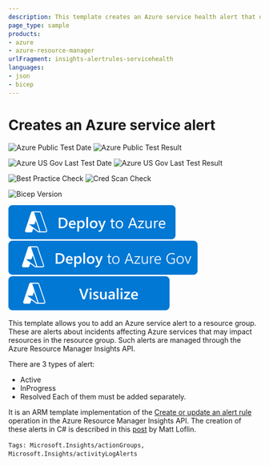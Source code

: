 ```yaml
---
description: This template creates an Azure service health alert that optionally sends emails to service administrators and specified email addresses in the event of cerain Azure service outages.
page_type: sample
products:
- azure
- azure-resource-manager
urlFragment: insights-alertrules-servicehealth
languages:
- json
- bicep
---
```

# Creates an Azure service alert

![Azure Public Test Date](https://azurequickstartsservice.blob.core.windows.net/badges/quickstarts/microsoft.insights/insights-alertrules-servicehealth/PublicLastTestDate.svg)
![Azure Public Test Result](https://azurequickstartsservice.blob.core.windows.net/badges/quickstarts/microsoft.insights/insights-alertrules-servicehealth/PublicDeployment.svg)

![Azure US Gov Last Test Date](https://azurequickstartsservice.blob.core.windows.net/badges/quickstarts/microsoft.insights/insights-alertrules-servicehealth/FairfaxLastTestDate.svg)
![Azure US Gov Last Test Result](https://azurequickstartsservice.blob.core.windows.net/badges/quickstarts/microsoft.insights/insights-alertrules-servicehealth/FairfaxDeployment.svg)

![Best Practice Check](https://azurequickstartsservice.blob.core.windows.net/badges/quickstarts/microsoft.insights/insights-alertrules-servicehealth/BestPracticeResult.svg)
![Cred Scan Check](https://azurequickstartsservice.blob.core.windows.net/badges/quickstarts/microsoft.insights/insights-alertrules-servicehealth/CredScanResult.svg)

![Bicep Version](https://azurequickstartsservice.blob.core.windows.net/badges/quickstarts/microsoft.insights/insights-alertrules-servicehealth/BicepVersion.svg)

[![Deploy To Azure](https://raw.githubusercontent.com/Azure/azure-quickstart-templates/master/1-CONTRIBUTION-GUIDE/images/deploytoazure.svg?sanitize=true)](https://portal.azure.com/#create/Microsoft.Template/uri/https%3A%2F%2Fraw.githubusercontent.com%2FAzure%2Fazure-quickstart-templates%2Fmaster%2Fquickstarts%2Fmicrosoft.insights%2Finsights-alertrules-servicehealth%2Fazuredeploy.json)
[![Deploy To Azure US Gov](https://raw.githubusercontent.com/Azure/azure-quickstart-templates/master/1-CONTRIBUTION-GUIDE/images/deploytoazuregov.svg?sanitize=true)](https://portal.azure.us/#create/Microsoft.Template/uri/https%3A%2F%2Fraw.githubusercontent.com%2FAzure%2Fazure-quickstart-templates%2Fmaster%2Fquickstarts%2Fmicrosoft.insights%2Finsights-alertrules-servicehealth%2Fazuredeploy.json)
[![Visualize](https://raw.githubusercontent.com/Azure/azure-quickstart-templates/master/1-CONTRIBUTION-GUIDE/images/visualizebutton.svg?sanitize=true)](http://armviz.io/#/?load=https%3A%2F%2Fraw.githubusercontent.com%2FAzure%2Fazure-quickstart-templates%2Fmaster%2Fquickstarts%2Fmicrosoft.insights%2Finsights-alertrules-servicehealth%2Fazuredeploy.json)

This template allows you to add an Azure service alert to a resource group. These are alerts about incidents affecting Azure services that may impact resources in the resource group. Such alerts are managed through the Azure Resource Manager Insights API.

There are 3 types of alert:
* Active
* InProgress
* Resolved
Each of them must be added separately.

It is an ARM template implementation of the [Create or update an alert rule](https://msdn.microsoft.com/library/azure/dn933805.aspx) operation in the Azure Resource Manager Insights API. The creation of these alerts in C# is described in this [post](https://code.msdn.microsoft.com/How-To-Setup-Email-Alerts-c26cdc55) by Matt Loflin.

`Tags: Microsoft.Insights/actionGroups, Microsoft.Insights/activityLogAlerts`
